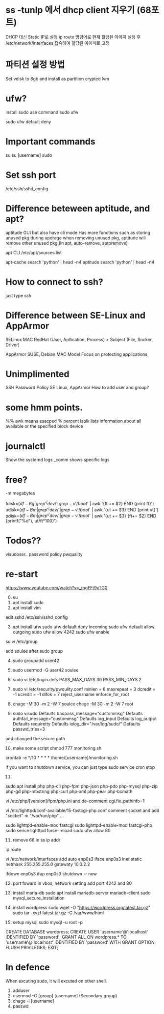 # ss -tunlp 에서 dhcp client 지우기 (68포트)
DHCP 대신 Static IP로 설정
ip route 명령어로 현재 할당된 아이피 설정 후
/etc/network/interfaces 접속하여 할당된 아이피로 고정

# 파티션 설정 방법
Set vdisk to 8gb
and install as partition crypted lvm

# ufw?
install sudo
use command
sudo ufw

sudo ufw default deny

# Important commands
su
su [username]
sudo

# Set ssh port
/etc/ssh/sshd_config

# Difference beteween aptitude, and apt?

aptitude
GUI but also have cli mode
Has more functions such as storing unused pkg during updrage
when removing unused pkg, aptitude will remove other unused pkg (in apt, auto-remove, autoremove)


apt
CLI
/etc/apt/sources.list


apt-cache search 'python' | head -n4
aptitude search 'python' | head -n4

# How to connect to ssh?
just type
ssh 

# Difference between SE-Linux and AppArmor

SELinux
MAC
RedHat
(User, Apllication, Process) > Subject
(File, Socker, Driver)

AppArmor
SUSE, Debian
MAC Model
Focus on protecting applications

# Unimplimented
SSH
Password Policy
SE Linux, AppArmor
How to add user and group?

# some hmm points.
%% awk means esacped % percent
 lsblk lists information about all available or the specified
       block device

# journalctl
Show the systemd logs
_comm shows specific logs

# free?
-m megabytes

fdisk=$(df -Bg | grep '^/dev/' | grep -v '/boot$' | awk '{ft += $2} END {print ft}')
udisk=$(df -Bm | grep '^/dev/' | grep -v '/boot$' | awk '{ut += $3} END {print ut}')
pdisk=$(df -Bm | grep '^/dev/' | grep -v '/boot$' | awk '{ut += $3} {ft+= $2} END {printf("%d"), ut/ft*100}')


# Todos??
visudoser..
password policy pwquality




# re-start

https://www.youtube.com/watch?v=_mgFFt9xTG0

0. su
1. apt install sudo
2. apt install vim

edit sshd
/etc/ssh/sshd_config

3. apt install ufw
sudo ufw default deny incoming
sudo ufw default allow outgoing
sudo ufw allow 4242
sudo ufw enable

su
vi /etc/group

add soulee after sudo group

4. sudo groupadd user42
5. sudo usermod -G user42 soulee
6. sudo vi /etc/login.defs
PASS_MAX_DAYS 30
PASS_MIN_DAYS 2 

7. sudo vi /etc/security/pwqulity.conf
minlen = 8
maxrepeat = 3
dcredit = -1
ucredit = -1
difok = 7
reject_username
enforce_for_root

8. chage -M 30 -m 2 -W 7 soulee
chage -M 30 -m 2 -W 7 root

9. sudo visudo
Defaults    badpass_message="custommsg"
Defaults    authfail_message="custommsg"
Defaults    log_input
Defaults    log_output
Defaults    requiretty
Defaults    iolog_dir="/var/log/sudo/"
Defaults    passwd_tries=3

and changed the secure path

10. make some script
chmod 777 monitoring.sh

crontab -e
*/10 * * * * /home/[username]/monitoring.sh

if you want to shutdown service,
you can just type
sudo service cron stop

11.
sudo apt install php php-cli php-fpm php-json php-pdo php-mysql php-zip php-gd  php-mbstring php-curl php-xml php-pear php-bcmath

vi /etc/php/[version]/fpm/php.ini
and de-comment cgi.fix_pathinfo=1

vi /etc/lighttpd/conf-available/15-fastcgi-php.conf
comment socket
and add
"socket" => "/var/run/php"
...

sudo lighttpd-enable-mod fastcgi
sudo lighttpd-enable-mod fastcgi-php
sudo serice lighttpd force-reload
sudo ufw allow 80

11. remove 68 in ss
ip addr

ip route

vi /etc/network/interfaces
add
auto enp0s3
iface enp0s3 inet static
netmask 255.255.255.0
gatewaty 10.0.2.2

ifdown enp0s3
ifup enp0s3
shutdown -r now

12. port foward
in vbox, network setting
add port 4242 and 80

13. install maria-db
sudo apt install mariadb-server mariadb-client
sudo mysql_secure_installation

14. install wordpress
sudo wget -O "https://wordpress.org/latest.tar.gz"
sudo tar -xvzf latest.tar.gz -C /var/www/html

15. setup mysql
sudo mysql -u  root -p

CREATE DATABASE wordpress;
CREATE USER 'username'@'localhost' IDENTIFIED BY 'password';
GRANT ALL ON wordpress.* TO 'username'@'localhost' IDENTIFIED BY 'password' WITH GRANT OPTION;
FLUSH PRIVILEGES;
EXIT;

# In defence
When excuting sudo, it will excuted on other shell.
1. adduser
2. usermod -G [group] [username] (Secondary group)
3. chage -l [username]
4. passwd